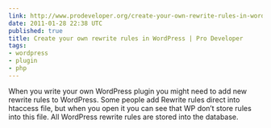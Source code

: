 ```yaml
---
link: http://www.prodeveloper.org/create-your-own-rewrite-rules-in-wordpress.html
date: 2011-01-28 22:38 UTC
published: true
title: Create your own rewrite rules in WordPress | Pro Developer
tags:
- wordpress
- plugin
- php
---
```


When you write your own WordPress plugin you might need to add new rewrite rules to WordPress. Some people add Rewrite rules direct into htaccess file, but when you open it you can see that WP don’t store rules into this file. All WordPress rewrite rules are stored into the database.
